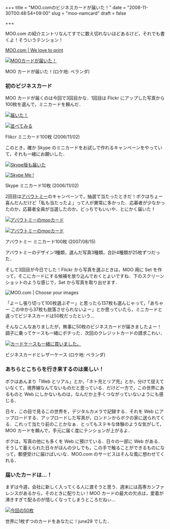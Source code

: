 +++
title = "MOO.comのビジネスカードが届いた！"
date = "2008-11-30T00:48:54+09:00"
slug = "moo-namcard"
draft = false

+++

<p>MOO.com の紹介エントリなんてすでに数え切れないほどあるけど，それでも書くよ！そういうテンション！</p>
<p><a href="http://www.moo.com/">MOO.com | We love to print</a></p>
<p><a href="http://www.flickr.com/photos/june29/3066952735/" title="MOOカードが届いた！ by june29, on Flickr"><img src="http://farm4.static.flickr.com/3040/3066952735_f6cb963af3.jpg" alt="MOOカードが届いた！" /></a></p>
<p class="photo-caption">MOO カードが届いた！(ロケ地: ベランダ)</p>
<h3>初のビジネスカード</h3>
<p>MOO カードが届くのは今回で3回目かな．1回目は Flickr にアップした写真から100枚を選んで，ミニカードを頼んだ．</p>
<p><a href="http://www.flickr.com/photos/june29/285899523/" title="届いた！ by june29, on Flickr"><img src="http://farm1.static.flickr.com/105/285899523_d52a815090.jpg" alt="届いた！" /></a></p>
<p><a href="http://www.flickr.com/photos/june29/285899747/" title="並べてみる by june29, on Flickr"><img src="http://farm1.static.flickr.com/101/285899747_fcad0c1c7c.jpg" alt="並べてみる" /></a></p>
<p class="photo-caption">Flikcr ミニカード100枚 (2006/11/02)</p>
<p>このとき，確か Skype のミニカードをお試しで作れるキャンペーンをやっていて，それも一緒にお願いした．</p>
<p><a href="http://www.flickr.com/photos/june29/285899861/" title="Skype版も届いた by june29, on Flickr"><img src="http://farm1.static.flickr.com/111/285899861_46d0cef242.jpg" alt="Skype版も届いた" /></a></p>
<p><a href="http://www.flickr.com/photos/june29/285899946/" title="Skype Me ! by june29, on Flickr"><img src="http://farm1.static.flickr.com/114/285899946_0a2b49fbb5.jpg" alt="Skype Me !" /></a></p>
<p class="photo-caption">Skype ミニカード10枚 (2006/11/02)</p>
<p>2回目は<a href="http://aboutme.jp/central">アバウトミー</a>のキャンペーンで，抽選で当たったときだ！ボクはちょー喜んだんだけど「私も当たったよ」って人が異常に多かった．応募者が少なかったのか，応募者全員が当選したのか，どっちでもいいや．とにかく届いた！</p>
<p><a href="http://www.flickr.com/photos/june29/1160317764/" title="アバウトミーのmooカード by june29, on Flickr"><img src="http://farm2.static.flickr.com/1178/1160317764_11a3d27248.jpg" alt="アバウトミーのmooカード" /></a></p>
<p><a href="http://www.flickr.com/photos/june29/1160321024/" title="アバウトミーのmooカード by june29, on Flickr"><img src="http://farm2.static.flickr.com/1082/1160321024_6498d6eeca.jpg" alt="アバウトミーのmooカード" /></a></p>
<p class="photo-caption">アバウトミー ミニカード100枚 (2007/08/15)</p>
<p>アバウトミーのデザイン1種類，選んだ写真3種類，合計4種類が25枚ずつだった．</p>
<p>そして3回目が今日でした！Flickr から写真を選ぶときは，MOO 用に Set を作って，そこにカードにする候補を放り込んでおくとよいですね．下のスクリーンショットのような感じで，Set から写真を取り出せます．</p>
<p><img src="http://img.skitch.com/20081129-qqbfaufit4smyikciwrcf4nmrt.png" alt="MOO.com | Choose your images"/></p>
<p>「よーし張り切って100枚選ぶぞー」と思ったら137枚も選んじゃって，「あちゃー この中から37枚も脱落させられないよー」とか思っていたら，ミニカードと違ってビジネスカードは50枚だったという…</p>
<p>そんなこんなありましたが，無事に50枚のビジネスカードが届きましたよー！調子に乗ってケースも一緒にポチった．次回のクレジットカードの請求こわい．</p>
<p><a href="http://www.flickr.com/photos/june29/3067792730/" title="カードケースも一緒に買いました。 by june29, on Flickr"><img src="http://farm4.static.flickr.com/3141/3067792730_f57dff75cb.jpg" alt="カードケースも一緒に買いました。" /></a></p>
<p class="photo-caption">ビジネスカードとレザーケース (ロケ地: ベランダ)</p>
<h3>あちらとこちらを行き来するのは楽しい！</h3>
<p>ボクはあんまり「Web とリアル」とか，「ネト充とリア充」とか，分けて捉えていなくて，境界線なんてないものだと思っている．だけど一方で，この世界にあるものと Web にしかないものは，なんだか上手くつながっていないようにも感じる．</p>
<p>日々，この目で見るこの世界を，デジタルカメラで記録する．それを Web にアップロードする．アップロードした写真が，ロンドンからボクの家に送られてくる．これって当たり前のことかなぁ．とってもステキな体験のような気がして，MOO カードを頼んで，手元に届く度にテンションが上がるよ．</p>
<p>ボクは，写真の他にも多くを Web に預けている．日々の一部に Web がある．そうして蓄えられた日々がほんの少しでも，この手で触ることができるものになって，郵便受けに届けばいいな．MOO.com のサービスはそんな風に想わせてくれる．</p>
<h3>届いたカードは…！</h3>
<p>まずは今週，会社に新しく入ってくる人に渡そうと思う．週末には高専カンファレンスがあるから，そのときに配りたい！MOO カードの最大の欠点は，愛着が沸きすぎて配るのが惜しくなってしまうところだねぃ…</p>
<p><a href="http://www.flickr.com/photos/june29/3067496093/" title="今回の50枚 by june29, on Flickr"><img src="http://farm4.static.flickr.com/3160/3067496093_123e2fda77.jpg" alt="今回の50枚" /></a></p>
<p>世界に1枚ずつのカードをあなたに！june29 でした．</p>
